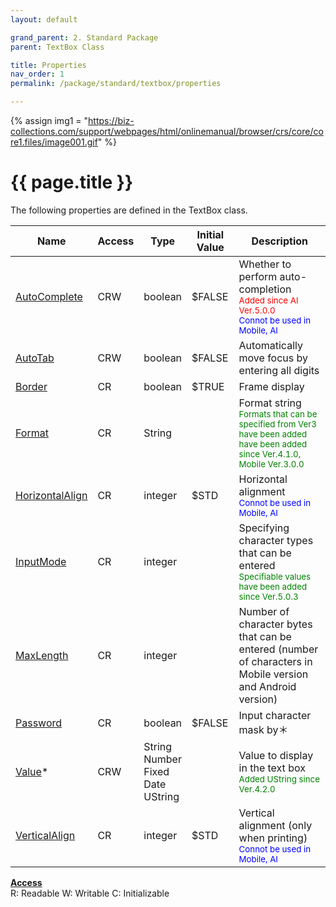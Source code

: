 ```yaml
---
layout: default

grand_parent: 2. Standard Package
parent: TextBox Class

title: Properties
nav_order: 1
permalink: /package/standard/textbox/properties

---
```

{% assign img1 = "https://biz-collections.com/support/webpages/html/onlinemanual/browser/crs/core/core1.files/image001.gif" %}


# {{ page.title }}

The following properties are defined in the TextBox class.

|Name       | Access | Type   | Initial Value | Description |
|----------	|--------|--------|---------------|-------------|
|[AutoComplete](/package/standard/textbox/properties/autocomplete) | CRW | boolean | $FALSE |Whether to perform auto-completion <br><small><span style="color:red">Added since AI Ver.5.0.0</span></small><br><small><span style="color:blue">Connot be used in Mobile, AI</span></small> |
|[AutoTab](/package/standard/textbox/properties/autotab) | CRW | boolean | $FALSE | Automatically move focus by entering all digits|
|[Border](/package/standard/textbox/properties/border) | CR | boolean | $TRUE |Frame display |
|[Format](/package/standard/textbox/properties/format) | CR | String |  |Format string <br><small><span style="color:green">Formats that can be specified from Ver3 have been added have been added since Ver.4.1.0, Mobile Ver.3.0.0</span></small>|
|[HorizontalAlign](/package/standard/textbox/properties/horizontalalign) | CR | integer | $STD | Horizontal alignment<br><small><span style="color:blue">Connot be used in Mobile, AI</span></small>|
|[InputMode](/package/standard/textbox/properties/inputmode) | CR | integer |  |Specifying character types that can be entered <br><small><span style="color:green">Specifiable values have been added since Ver.5.0.3</span></small> |
|[MaxLength](/package/standard/textbox/properties/maxlength) | CR | integer |  | Number of character bytes that can be entered (number of characters in Mobile version and Android version)|
|[Password](/package/standard/textbox/properties/password) | CR | boolean | $FALSE | Input character mask by＊ |
|[Value](/package/standard/textbox/properties/value)* | CRW | String<br>Number<br>Fixed<br>Date<br>UString |  | Value to display in the text box<br><small><span style="color:green">Added UString since Ver.4.2.0</span></small>|
|[VerticalAlign](/package/standard/textbox/properties/verticalalign) | CR | integer | $STD |Vertical alignment (only when printing)<br><small><span style="color:blue">Connot be used in Mobile, AI</span></small> |

<u><b>Access</b></u><br> 
R: Readable
W: Writable
C: Initializable
